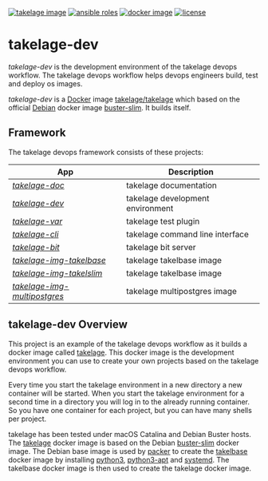 [![takelage image](https://github.com/geospin-takelage/takelage-dev/actions/workflows/build_test_project_nightly.yml/badge.svg)](https://github.com/geospin-takelage/takelage-dev/actions/workflows/build_test_project_nightly.yml)
[![ansible roles](https://github.com/geospin-takelage/takelage-dev/actions/workflows/build_test_roles_nightly.yml/badge.svg)](https://github.com/geospin-takelage/takelage-dev/actions/workflows/build_test_roles_nightly.yml)
[![docker image](https://img.shields.io/docker/v/takelage/takelage?label=hub.docker.com&sort=semver&color=blue)](https://hub.docker.com/r/takelage/takelage)
[![license](https://img.shields.io/github/license/geospin-takelage/takelage-dev?label=License&color=blueviolet)](https://github.com/geospin-takelage/takelage-dev/blob/main/LICENSE)


# takelage-dev

*takelage-dev* is the development environment 
of the takelage devops workflow.
The takelage devops workflow helps devops engineers
build, test and deploy os images.

*takelage-dev* is a
[Docker](https://www.docker.com) image 
[takelage/takelage](http://hub.docker.com/r/takelage/takelage)
which based on the official [Debian](https://www.debian.org) docker image
[buster-slim](https://hub.docker.com/_/debian). 
It builds itself.

## Framework

The takelage devops framework consists of these projects:

| App | Description |
| --- | ----------- |
| *[takelage-doc](https://github.com/geospin-takelage/takelage-doc)* | takelage documentation |
| *[takelage-dev](https://github.com/geospin-takelage/takelage-dev)* | takelage development environment |
| *[takelage-var](https://github.com/geospin-takelage/takelage-var)* | takelage test plugin |
| *[takelage-cli](https://github.com/geospin-takelage/takelage-cli)* | takelage command line interface |
| *[takelage-bit](https://github.com/geospin-takelage/takelage-bit)* | takelage bit server | 
| *[takelage-img-takelbase](https://github.com/geospin-takelage/takelage-img-takelbase)* | takelage takelbase image | 
| *[takelage-img-takelslim](https://github.com/geospin-takelage/takelage-img-takelslim)* | takelage takelbase image | 
| *[takelage-img-multipostgres](https://github.com/geospin-takelage/takelage-img-multipostgres)* | takelage multipostgres image | 

## takelage-dev Overview

This project is an example of the takelage devops workflow as
it builds a docker image called 
[takelage](https://hub.docker.com/r/takelage/takelage).
This docker image is the development environment you can use
to create your own projects based on the takelage devops workflow.

Every time you start the takelage environment in a new directory
a new container will be started.
When you start the takelage environment for a second time in a
directory you will log in to the already running container.
So you have one container for each project,
but you can have many shells per project.

takelage has been tested under macOS Catalina and Debian Buster hosts.
The [takelage](https://hub.docker.com/r/takelage/takelage)
docker image is based on the Debian 
[buster-slim](https://hub.docker.com/_/debian)
docker image.
The Debian base image is used by 
[packer](https://packer.io)
to create the
[takelbase](https://hub.docker.com/r/takelage/takelbase)
docker image by installing 
[python3](https://packages.debian.org/buster/python3),
[python3-apt](https://packages.debian.org/buster/python3-apt)
and [systemd](https://packages.debian.org/buster/systemd).
The takelbase docker image is then used to create
the takelage docker image.
